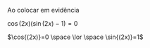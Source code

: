 Ao colocar em evidência

$\cos{(2x)}(\sin{(2x)-1})=0$

$\cos{(2x)}=0 \space \lor \space \sin{(2x)}=1$